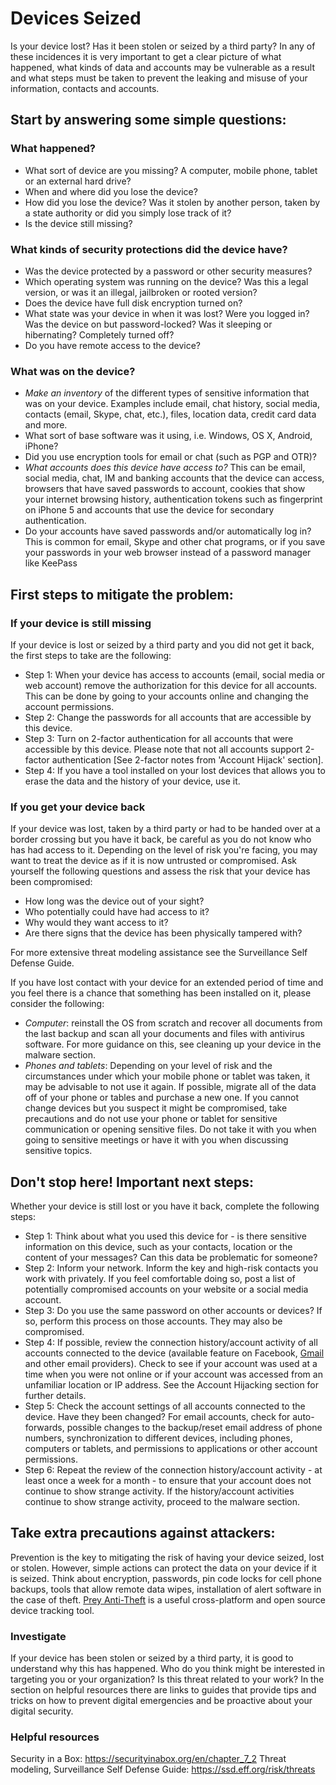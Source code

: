 # Devices Seized

Is your device lost? Has it been stolen or seized by a third party? In any of these incidences it is very important to get a clear picture of what happened, what kinds of data and accounts may be vulnerable as a result and what steps must be taken to prevent the leaking and misuse of your information, contacts and accounts.

## Start by answering some simple questions:

### What happened?

- What sort of device are you missing? A computer, mobile phone, tablet or an external hard drive?
- When and where did you lose the device?
- How did you lose the device? Was it stolen by another person, taken by a state authority or did you simply lose track of it?
- Is the device still missing?

### What kinds of security protections did the device have?

- Was the device protected by a password or other security measures?
- Which operating system was running on the device? Was this a legal version, or was it an illegal, jailbroken or rooted version?
- Does the device have full disk encryption turned on?
- What state was your device in when it was lost?  Were you logged in?  Was the device on but password-locked? Was it sleeping or hibernating? Completely turned off?
- Do you have remote access to the device?

### What was on the device?

- *Make an inventory* of the different types of sensitive information that was on your device. Examples include email, chat history, social media, contacts (email, Skype, chat, etc.), files, location data, credit card data and more.
- What sort of base software was it using, i.e. Windows, OS X, Android, iPhone?
- Did you use encryption tools for email or chat (such as PGP and OTR)?
- *What accounts does this device have access to?* This can be email, social media, chat, IM and banking accounts that the device can access, browsers that have saved passwords to account, cookies that show your internet browsing history, authentication tokens such as fingerprint on iPhone 5 and accounts that use the device for secondary authentication.
- Do your accounts have saved passwords and/or automatically log in? This is common for email, Skype and other chat programs, or if you save your passwords in your web browser instead of a password manager like KeePass

## First steps to mitigate the problem:

### If your device is still missing

If your device is lost or seized by a third party and you did not get it back, the first steps to take are the following:

-  Step 1: When your device has access to accounts (email, social media or web account) remove the authorization for this device for all accounts. This can be done by going to your accounts online and changing the account permissions.
- Step 2: Change the passwords for all accounts that are accessible by this device.
- Step 3: Turn on 2-factor authentication for all accounts that were accessible by this device. Please note that not all accounts support 2-factor authentication [See 2-factor notes from 'Account Hijack' section].
- Step 4: If you have a tool installed on your lost devices that allows you to erase the data and the history of your device, use it.

### If you get your device back

If your device was lost, taken by a third party or had to be handed over at a border crossing but you have it back, be careful as you do not know who has had access to it. Depending on the level of risk you're facing, you may want to treat the device as if it is now untrusted or compromised. Ask yourself the following questions and assess the risk that your device has been compromised:

- How long was the device out of your sight?
- Who potentially could have had access to it?
- Why would they want access to it?
- Are there signs that the device has been physically tampered with?

For more extensive threat modeling assistance see the Surveillance Self Defense Guide.

If you have lost contact with your device for an extended period of time and you feel there is a chance that something has been installed on it, please consider the following:

- *Computer*: reinstall the OS from scratch and recover all documents from the last backup and scan all your documents and files with antivirus software. For more guidance on this, see cleaning up your device in the malware section.
- *Phones and tablets*: Depending on your level of risk and the circumstances under which your mobile phone or tablet was taken, it may be advisable to not use it again. If possible, migrate all of the data off of your phone or tables and purchase a new one. If you cannot change devices but you suspect it might be compromised, take precautions and do not use your phone or tablet for sensitive communication or opening sensitive files. Do not take it with you when going to sensitive meetings or have it with you when discussing sensitive topics.

## Don't stop here! Important next steps:
Whether your device is still lost or you have it back, complete the following steps:

- Step 1: Think about what you used this device for - is there sensitive information on this device, such as your contacts, location or the content of your messages? Can this data be problematic for someone?
- Step 2: Inform your network. Inform the key and high-risk contacts you work with privately. If you feel comfortable doing so, post a list of potentially compromised accounts on your website or a social media account.
- Step 3: Do you use the same password on other accounts or devices? If so, perform this process on those accounts. They may also be compromised.
- Step 4: If possible, review the connection history/account activity of all accounts connected to the device (available feature on Facebook, [Gmail](https://www.google.com/settings/security?hl=en) and other email providers). Check to see if your account was used at a time when you were not online or if your account was accessed from an  unfamiliar location or IP address. See the Account Hijacking section for further details.
- Step 5: Check the account settings of all accounts connected to the device. Have they been changed? For email accounts, check for auto-forwards, possible changes to the backup/reset email address of phone numbers, synchronization to different devices, including phones, computers or tablets, and permissions to applications or other account permissions.
- Step 6: Repeat the review of the connection history/account activity - at least once a week for a month - to ensure that your account does not continue to show strange activity. If the history/account activities continue to show strange activity, proceed to the malware section.

## Take extra precautions against attackers:

Prevention is the key to mitigating the risk of having your device seized, lost or stolen. However, simple actions can protect the data on your device if it is seized. Think about encryption, passwords, pin code locks for cell phone backups, tools that allow remote data wipes, installation of alert software in the case of theft. [Prey Anti-Theft](https://preyproject.com/) is a useful cross-platform and open source device tracking tool.

### Investigate

If your device has been stolen or seized by a third party, it is good to understand why this has happened. Who do you think might be interested in targeting you or your organization? Is this threat related to your work? In the section on helpful resources there are links to guides that provide tips and tricks on how to prevent digital emergencies and be proactive about your digital security.

### Helpful resources

Security in a Box: https://securityinabox.org/en/chapter_7_2
Threat modeling, Surveillance Self Defense Guide: https://ssd.eff.org/risk/threats


